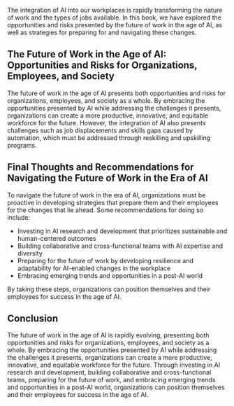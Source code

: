 
The integration of AI into our workplaces is rapidly transforming the nature of work and the types of jobs available. In this book, we have explored the opportunities and risks presented by the future of work in the age of AI, as well as strategies for preparing for and navigating these changes.

The Future of Work in the Age of AI: Opportunities and Risks for Organizations, Employees, and Society
------------------------------------------------------------------------------------------------------

The future of work in the age of AI presents both opportunities and risks for organizations, employees, and society as a whole. By embracing the opportunities presented by AI while addressing the challenges it presents, organizations can create a more productive, innovative, and equitable workforce for the future. However, the integration of AI also presents challenges such as job displacements and skills gaps caused by automation, which must be addressed through reskilling and upskilling programs.

Final Thoughts and Recommendations for Navigating the Future of Work in the Era of AI
-------------------------------------------------------------------------------------

To navigate the future of work in the era of AI, organizations must be proactive in developing strategies that prepare them and their employees for the changes that lie ahead. Some recommendations for doing so include:

* Investing in AI research and development that prioritizes sustainable and human-centered outcomes
* Building collaborative and cross-functional teams with AI expertise and diversity
* Preparing for the future of work by developing resilience and adaptability for AI-enabled changes in the workplace
* Embracing emerging trends and opportunities in a post-AI world

By taking these steps, organizations can position themselves and their employees for success in the age of AI.

Conclusion
----------

The future of work in the age of AI is rapidly evolving, presenting both opportunities and risks for organizations, employees, and society as a whole. By embracing the opportunities presented by AI while addressing the challenges it presents, organizations can create a more productive, innovative, and equitable workforce for the future. Through investing in AI research and development, building collaborative and cross-functional teams, preparing for the future of work, and embracing emerging trends and opportunities in a post-AI world, organizations can position themselves and their employees for success in the age of AI.